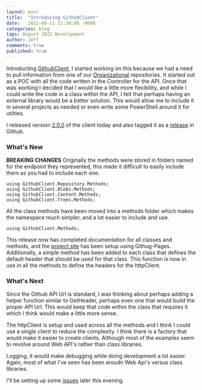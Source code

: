 ```yaml
---
layout: post
title:  "Introducing GithubClient"
date:   2022-08-11 11:30:00 -0600
categories: blog
tags: August 2022 Development
author: Jeff
comments: true
published: true
---
```

Introducting [GithubClient](https://github.com/jeffpatton1971/GithubClient), I started working on this because we had a need to pull information from one of our [Organizational](https://docs.github.com/en/organizations/collaborating-with-groups-in-organizations/about-organizations) repositories. It started out as a POC with all the code written in the Controller for the API. Once that was working I decided that I would like a little more flexibility, and while I could write the code in a class within the API, I felt that perhaps having an external library would be a better solution. This would allow me to include it in several projects as needed or even write some PowerShell around it for utilties.

I released version [2.0.0](https://www.nuget.org/packages/Patton.GithubClient/) of the client today and also tagged it as a [release](https://github.com/jeffpatton1971/GithubClient/releases/tag/2.0.0) in Github.

### What's New
**BREAKING CHANGES**
Originally the methods were stored in folders named for the endpoint they represented, this made it difficult to easily include them as you had to include each one.

```c-sharp
using GithubClient.Repository.Methods;
using GithubClient.Blobs.Methods;
using GithubClient.Content.Methods;
using GithubClient.Trees.Methods;
```

All the class methods have been moved into a methods folder which makes the namespace much simpler, and a lot easier to include and use.

```c-sharp
using GithubClient.Methods;
```

This release now has completed documentation for all classes and methods, and the [project site](https://jeffpatton1971.github.io/GithubClient/) has been setup using Githug-Pages. Additionally, a simple method has been added to each class that defines the default header that should be used for that class. This function is now in use in all the methods to define the headers for the httpClient.

### What's Next
Since the Github API Url is standard, I was thinking about perhaps adding a helper function similar to GetHeader, perhaps even one that would build the proper API Url. This would keep that code within the class that requires it which I think would make a little more sense.

The httpClient is setup and used across all the methods and I think I could use a single client to reduce the complexity. I think there is a factory that would make it easier to create clients. Although most of the examples seem to revolve around Web API's rather than class libraries.

Logging, it would make debugging while doing development a lot easier. Again, most of what I've seen has been aroudn Web Api's versus class libraries.

I'll be setting up some [issues](https://github.com/jeffpatton1971/GithubClient/issues) later this evening.

